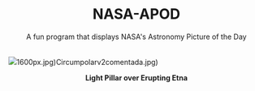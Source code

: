 <div align="center">
  <h1>
    NASA-APOD
  </h1>
</div>
  
<div align="center">
  A fun program that displays NASA's Astronomy Picture of the Day
</div>

<br>

![](https://apod.nasa.gov/apod/image/2502/LightPillarVolcano_Calio_1333.jpg)1600px.jpg)Circumpolarv2comentada.jpg)

<p align = "center">
  <b>Light Pillar over Erupting Etna</b>
</p>
